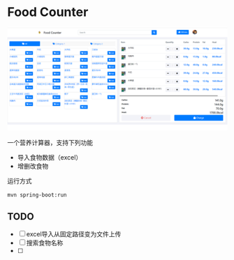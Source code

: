 # Food Counter

![img.png](img.png)

一个营养计算器，支持下列功能
- 导入食物数据（excel）
- 增删改食物

运行方式
```
mvn spring-boot:run
```

## TODO

- [ ] excel导入从固定路径变为文件上传
- [ ] 搜索食物名称
- [ ] 